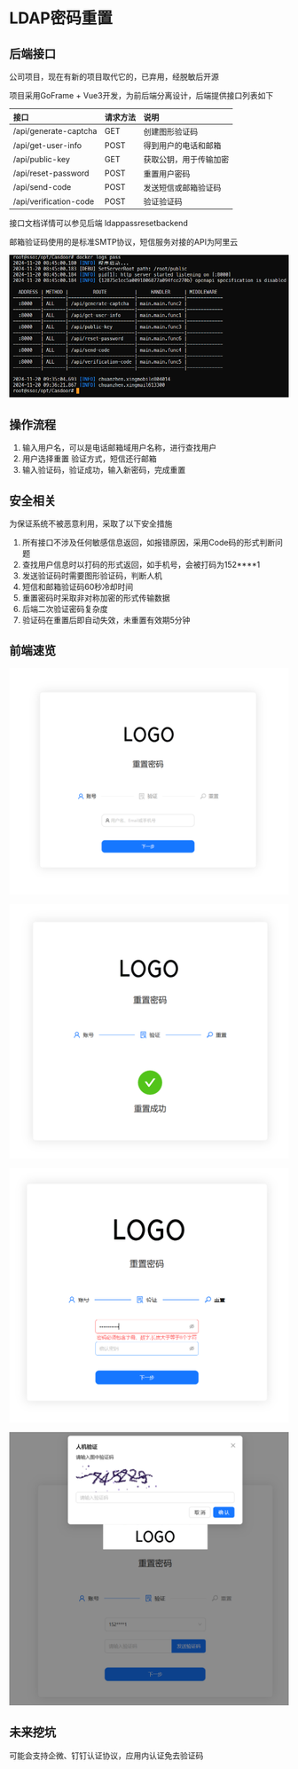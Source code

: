 # LDAP密码重置

## 后端接口

公司项目，现在有新的项目取代它的，已弃用，经脱敏后开源

项目采用GoFrame + Vue3开发，为前后端分离设计，后端提供接口列表如下

| 接口                   | 请求方法 | 说明                   |
| :--------------------- | :------- | :--------------------- |
| /api/generate-captcha  | GET      | 创建图形验证码         |
| /api/get-user-info     | POST     | 得到用户的电话和邮箱   |
| /api/public-key        | GET      | 获取公钥，用于传输加密 |
| /api/reset-password    | POST     | 重置用户密码           |
| /api/send-code         | POST     | 发送短信或邮箱验证码   |
| /api/verification-code | POST     | 验证验证码             |

接口文档详情可以参见后端 ldappassresetbackend

邮箱验证码使用的是标准SMTP协议，短信服务对接的API为阿里云

![image2024-11-20_17-40-3](image\image2024-11-20_17-40-3.png)

## 操作流程

1. 输入用户名，可以是电话邮箱域用户名称，进行查找用户
2. 用户选择重置 验证方式，短信还行邮箱
3. 输入验证码，验证成功，输入新密码，完成重置

## 安全相关

为保证系统不被恶意利用，采取了以下安全措施

1. 所有接口不涉及任何敏感信息返回，如报错原因，采用Code码的形式判断问题
2. 查找用户信息时以打码的形式返回，如手机号，会被打码为152****1
3. 发送验证码时需要图形验证码，判断人机
4. 短信和邮箱验证码60秒冷却时间
5. 重置密码时采取非对称加密的形式传输数据
6. 后端二次验证密码复杂度
7. 验证码在重置后即自动失效，未重置有效期5分钟

## 前端速览

![image2024-11-20_12-19-16](image/image2024-11-20_12-19-16.png)

![image2024-11-20_17-34-55](image/image2024-11-20_17-34-55.png)

![image2024-11-20_17-36-11](image/image2024-11-20_17-36-11.png)

![image2024-11-20_17-33-45](image/image2024-11-20_17-33-45.png)

## 未来挖坑

可能会支持企微、钉钉认证协议，应用内认证免去验证码
